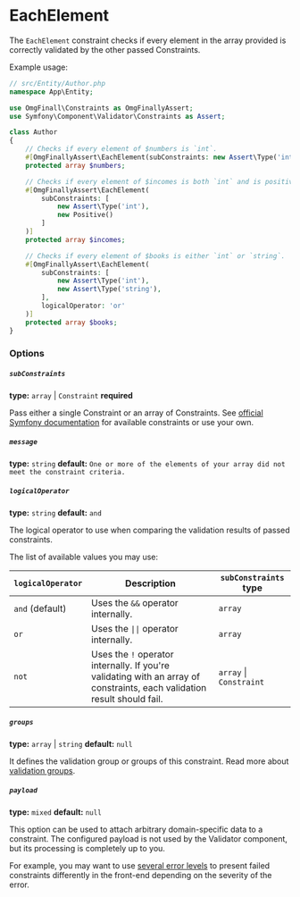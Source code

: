 # EachElement

The `EachElement` constraint checks if every element in the array provided is correctly validated by the other passed Constraints.

Example usage:

```php
// src/Entity/Author.php
namespace App\Entity;

use OmgFinall\Constraints as OmgFinallyAssert;
use Symfony\Component\Validator\Constraints as Assert;

class Author
{
    // Checks if every element of $numbers is `int`.
    #[OmgFinallyAssert\EachElement(subConstraints: new Assert\Type('int'))]
    protected array $numbers;

    // Checks if every element of $incomes is both `int` and is positive (above zero).
    #[OmgFinallyAssert\EachElement(
        subConstraints: [
            new Assert\Type('int'),
            new Positive()
        ]
    )]
    protected array $incomes;

    // Checks if every element of $books is either `int` or `string`.
    #[OmgFinallyAssert\EachElement(
        subConstraints: [
            new Assert\Type('int'),
            new Assert\Type('string'),
        ],
        logicalOperator: 'or'
    )]
    protected array $books;
}
```
### Options

##### `subConstraints`
**type:** `array` | `Constraint` **required**

Pass either a single Constraint or an array of Constraints.
See [official Symfony documentation](https://symfony.com/doc/current/reference/constraints.html) for available constraints or use your own.

##### `message`
**type:** `string` **default:** `One or more of the elements of your array did not meet the constraint criteria.`

##### `logicalOperator`
**type:** `string` **default:** `and`

The logical operator to use when comparing the validation results of passed constraints.

The list of available values you may use:

| `logicalOperator` | Description                                                                                                              | `subConstraints` type   |
|-------------------|--------------------------------------------------------------------------------------------------------------------------|-------------------------|
| `and` (default)   | Uses the `&&` operator internally.                                                                                       | `array`                 |
| `or`              | Uses the `\|\|` operator internally.                                                                                     | `array`                 |
| `not`             | Uses the `!` operator internally. If you're validating with an array of constraints, each validation result should fail. | `array` \| `Constraint` |

##### `groups`
**type:** `array` | `string` **default:** `null`

It defines the validation group or groups of this constraint. Read more about [validation groups](https://symfony.com/doc/current/validation/groups.html).

##### `payload`
**type:** `mixed` **default:** `null`

This option can be used to attach arbitrary domain-specific data to a constraint. The configured payload is not used by the Validator component, but its processing is completely up to you.

For example, you may want to use [several error levels](https://symfony.com/doc/current/validation/severity.html) to present failed constraints differently in the front-end depending on the severity of the error.
